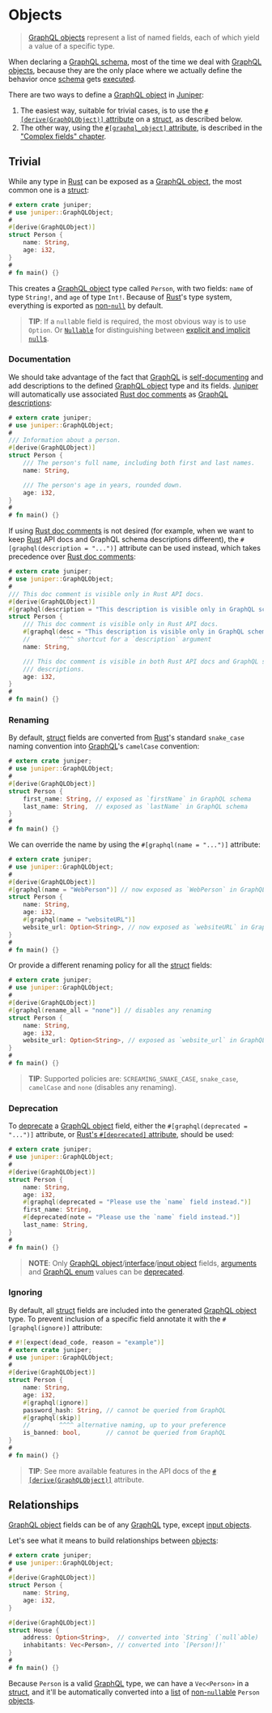 Objects
=======

> [GraphQL objects][0] represent a list of named fields, each of which yield a value of a specific type.

When declaring a [GraphQL schema][schema], most of the time we deal with [GraphQL objects][0], because they are the only place where we actually define the behavior once [schema] gets [executed][1].

There are two ways to define a [GraphQL object][0] in [Juniper]:
1. The easiest way, suitable for trivial cases, is to use the [`#[derive(GraphQLObject)]` attribute][2] on a [struct], as described below.
2. The other way, using the [`#[graphql_object]` attribute][3], is described in the ["Complex fields" chapter](complex_fields.md).




## Trivial

While any type in [Rust] can be exposed as a [GraphQL object][0], the most common one is a [struct]:
```rust
# extern crate juniper;
# use juniper::GraphQLObject;
#
#[derive(GraphQLObject)]
struct Person {
    name: String,
    age: i32,
}
#
# fn main() {}
```
This creates a [GraphQL object][0] type called `Person`, with two fields: `name` of type `String!`, and `age` of type `Int!`. Because of [Rust]'s type system, everything is exported as [non-`null`][4] by default.

> **TIP**: If a `null`able field is required, the most obvious way is to use `Option`. Or [`Nullable`] for distinguishing between [explicit and implicit `null`s][14].


### Documentation

We should take advantage of the fact that [GraphQL] is [self-documenting][15] and add descriptions to the defined [GraphQL object][0] type and its fields. [Juniper] will automatically use associated [Rust doc comments][6] as [GraphQL descriptions][7]:
```rust
# extern crate juniper;
# use juniper::GraphQLObject;
#
/// Information about a person.
#[derive(GraphQLObject)]
struct Person {
    /// The person's full name, including both first and last names.
    name: String,

    /// The person's age in years, rounded down.
    age: i32,
}
#
# fn main() {}
```

If using [Rust doc comments][6] is not desired (for example, when we want to keep [Rust] API docs and GraphQL schema descriptions different), the `#[graphql(description = "...")]` attribute can be used instead, which takes precedence over [Rust doc comments][6]:
```rust
# extern crate juniper;
# use juniper::GraphQLObject;
#
/// This doc comment is visible only in Rust API docs.
#[derive(GraphQLObject)]
#[graphql(description = "This description is visible only in GraphQL schema.")]
struct Person {
    /// This doc comment is visible only in Rust API docs.
    #[graphql(desc = "This description is visible only in GraphQL schema.")]
    //        ^^^^ shortcut for a `description` argument
    name: String,

    /// This doc comment is visible in both Rust API docs and GraphQL schema 
    /// descriptions.
    age: i32,
}
#
# fn main() {}
```


### Renaming

By default, [struct] fields are converted from [Rust]'s standard `snake_case` naming convention into [GraphQL]'s `camelCase` convention:
```rust
# extern crate juniper;
# use juniper::GraphQLObject;
#
#[derive(GraphQLObject)]
struct Person {
    first_name: String, // exposed as `firstName` in GraphQL schema
    last_name: String,  // exposed as `lastName` in GraphQL schema
}
#
# fn main() {}
```

We can override the name by using the `#[graphql(name = "...")]` attribute:
```rust
# extern crate juniper;
# use juniper::GraphQLObject;
#
#[derive(GraphQLObject)]
#[graphql(name = "WebPerson")] // now exposed as `WebPerson` in GraphQL schema
struct Person {
    name: String,
    age: i32,
    #[graphql(name = "websiteURL")]
    website_url: Option<String>, // now exposed as `websiteURL` in GraphQL schema
}
#
# fn main() {}
```

Or provide a different renaming policy for all the [struct] fields:
```rust
# extern crate juniper;
# use juniper::GraphQLObject;
#
#[derive(GraphQLObject)]
#[graphql(rename_all = "none")] // disables any renaming
struct Person {
    name: String,
    age: i32,
    website_url: Option<String>, // exposed as `website_url` in GraphQL schema
}
#
# fn main() {}
```
> **TIP**: Supported policies are: `SCREAMING_SNAKE_CASE`, `snake_case`, `camelCase` and `none` (disables any renaming).


### Deprecation

To [deprecate][9] a [GraphQL object][0] field, either the `#[graphql(deprecated = "...")]` attribute, or [Rust's `#[deprecated]` attribute][13], should be used:
```rust
# extern crate juniper;
# use juniper::GraphQLObject;
#
#[derive(GraphQLObject)]
struct Person {
    name: String,
    age: i32,
    #[graphql(deprecated = "Please use the `name` field instead.")]
    first_name: String,
    #[deprecated(note = "Please use the `name` field instead.")]
    last_name: String,
}
#
# fn main() {}
```
> **NOTE**: Only [GraphQL object][0]/[interface][11]/[input object][8] fields, [arguments][5] and [GraphQL enum][10] values can be [deprecated][9].


### Ignoring

By default, all [struct] fields are included into the generated [GraphQL object][0] type. To prevent inclusion of a specific field annotate it with the `#[graphql(ignore)]` attribute:
```rust
# #![expect(dead_code, reason = "example")]
# extern crate juniper;
# use juniper::GraphQLObject;
#
#[derive(GraphQLObject)]
struct Person {
    name: String,
    age: i32,
    #[graphql(ignore)]
    password_hash: String, // cannot be queried from GraphQL
    #[graphql(skip)]
    //        ^^^^ alternative naming, up to your preference
    is_banned: bool,       // cannot be queried from GraphQL
}
#
# fn main() {}
```

> **TIP**: See more available features in the API docs of the [`#[derive(GraphQLObject)]`][2] attribute.




## Relationships

[GraphQL object][0] fields can be of any [GraphQL] type, except [input objects][8].

Let's see what it means to build relationships between [objects][0]:
```rust
# extern crate juniper;
# use juniper::GraphQLObject;
#
#[derive(GraphQLObject)]
struct Person {
    name: String,
    age: i32,
}

#[derive(GraphQLObject)]
struct House {
    address: Option<String>,  // converted into `String` (`null`able)
    inhabitants: Vec<Person>, // converted into `[Person!]!`
}
#
# fn main() {}
```

Because `Person` is a valid [GraphQL] type, we can have a `Vec<Person>` in a [struct], and it'll be automatically converted into a [list][12] of [non-`null`able][4] `Person` [objects][0].




[`Nullable`]: https://docs.rs/juniper/0.17.0/juniper/enum.Nullable.html
[GraphQL]: https://graphql.org
[Juniper]: https://docs.rs/juniper
[Rust]: https://www.rust-lang.org
[schema]: https://graphql.org/learn/schema
[struct]: https://doc.rust-lang.org/reference/items/structs.html

[0]: https://spec.graphql.org/October2021#sec-Objects
[1]: https://spec.graphql.org/October2021#sec-Execution
[2]: https://docs.rs/juniper/0.17.0/juniper/derive.GraphQLObject.html
[3]: https://docs.rs/juniper/0.17.0/juniper/attr.graphql_object.html
[4]: https://spec.graphql.org/October2021#sec-Non-Null
[5]: https://spec.graphql.org/October2021#sec-Language.Arguments
[6]: https://doc.rust-lang.org/reference/comments.html#doc-comments
[7]: https://spec.graphql.org/October2021#sec-Descriptions
[8]: https://spec.graphql.org/October2021#sec-Input-Objects
[9]: https://spec.graphql.org/October2021#sec--deprecated
[10]: https://spec.graphql.org/October2021#sec-Enums
[11]: https://spec.graphql.org/October2021#sec-Interfaces
[12]: https://spec.graphql.org/October2021#sec-List
[13]: https://doc.rust-lang.org/reference/attributes/diagnostics.html#the-deprecated-attribute
[14]: https://spec.graphql.org/October2021#sel-EAFdRDHAAEJDAoBxzT
[15]: https://spec.graphql.org/October2021#sec-Introspection
